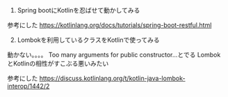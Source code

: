 1. Spring bootにKotlinを忍ばせて動かしてみる

参考にした
https://kotlinlang.org/docs/tutorials/spring-boot-restful.html

2. Lombokを利用しているクラスをKotlinで使ってみる

動かない。。。。
Too many arguments for public constructor...とでる
LombokとKotlinの相性がすこぶる悪いみたい

参考にした
https://discuss.kotlinlang.org/t/kotlin-java-lombok-interop/1442/2

